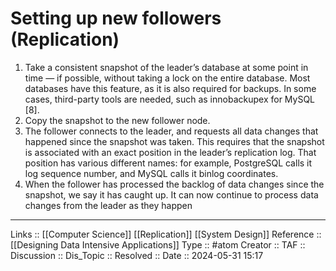 # Setting up new followers (Replication)

1. Take a consistent snapshot of the leader’s database at some point in time — if possible, without taking a lock on the entire database. Most databases have this feature, as it is also required for backups. In some cases, third-party tools are needed, such as innobackupex for MySQL [8]. 
2. Copy the snapshot to the new follower node. 
3. The follower connects to the leader, and requests all data changes that happened since the snapshot was taken. This requires that the snapshot is associated with an exact position in the leader’s replication log. That position has various different names: for example, PostgreSQL calls it log sequence number, and MySQL calls it binlog coordinates.
4. When the follower has processed the backlog of data changes since the snapshot, we say it has caught up. It can now continue to process data changes from the leader as they happen
---
Links :: [[Computer Science]] [[Replication]] [[System Design]]
Reference :: [[Designing Data Intensive Applications]]
Type :: #atom
Creator ::
TAF ::
Discussion ::
Dis_Topic :: 
Resolved ::
Date :: 2024-05-31 15:17

